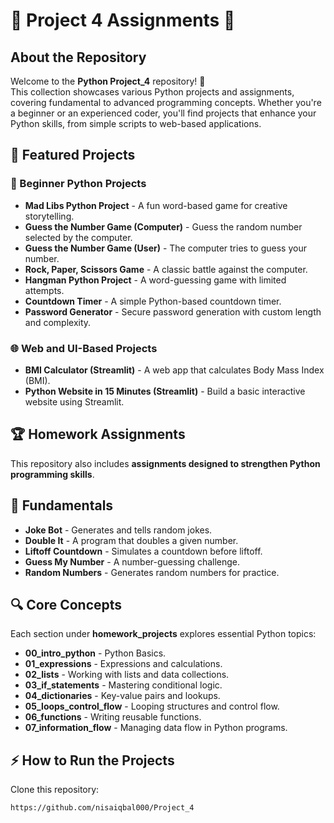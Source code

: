 
# 🚀 Project 4 Assignments 🌟

## About the Repository
Welcome to the **Python Project_4** repository! 🎉  
This collection showcases various Python projects and assignments, covering fundamental to advanced programming concepts. Whether you're a beginner or an experienced coder, you'll find projects that enhance your Python skills, from simple scripts to web-based applications.


## 📌 Featured Projects

### 🔰 Beginner Python Projects
- **Mad Libs Python Project** - A fun word-based game for creative storytelling.
- **Guess the Number Game (Computer)** - Guess the random number selected by the computer.
- **Guess the Number Game (User)** - The computer tries to guess your number.
- **Rock, Paper, Scissors Game** - A classic battle against the computer.
- **Hangman Python Project** - A word-guessing game with limited attempts.
- **Countdown Timer** - A simple Python-based countdown timer.
- **Password Generator** - Secure password generation with custom length and complexity.

### 🌐 Web and UI-Based Projects
- **BMI Calculator (Streamlit)** - A web app that calculates Body Mass Index (BMI).
- **Python Website in 15 Minutes (Streamlit)** - Build a basic interactive website using Streamlit.


## 🏆 Homework Assignments
This repository also includes **assignments designed to strengthen Python programming skills**.


## 📖 Fundamentals
- **Joke Bot** - Generates and tells random jokes.
- **Double It** - A program that doubles a given number.
- **Liftoff Countdown** - Simulates a countdown before liftoff.
- **Guess My Number** - A number-guessing challenge.
- **Random Numbers** - Generates random numbers for practice.


## 🔍 Core Concepts
Each section under **homework_projects** explores essential Python topics:

- **00_intro_python** - Python Basics.
- **01_expressions** - Expressions and calculations.
- **02_lists** - Working with lists and data collections.
- **03_if_statements** - Mastering conditional logic.
- **04_dictionaries** - Key-value pairs and lookups.
- **05_loops_control_flow** - Looping structures and control flow.
- **06_functions** - Writing reusable functions.
- **07_information_flow** - Managing data flow in Python programs.


## ⚡ How to Run the Projects
Clone this repository:
```bash
https://github.com/nisaiqbal000/Project_4
```

